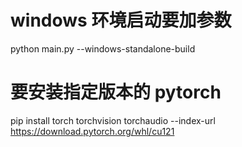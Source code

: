 # windows 环境启动要加参数

python main.py --windows-standalone-build

# 要安装指定版本的 pytorch

pip install torch torchvision torchaudio --index-url https://download.pytorch.org/whl/cu121
